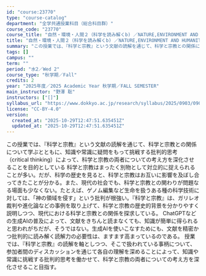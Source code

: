 ```yaml
---
id: "course:23770"
type: "course-catalog"
department: "全学共通授業科目（総合科目群）"
course_code: "23770"
course_title: "自然・環境・人間２（科学を読み解くb) ／NATURE,ENVIRONMENT AND HUMANITY2(TECHNOLOGY AND SOCIETY(B))"
title: "自然・環境・人間２（科学を読み解くb) ／NATURE,ENVIRONMENT AND HUMANITY2(TECHNOLOGY AND SOCIETY(B))"
summary: "この授業では、『科学と宗教』という文献の読解を通じて、科学と宗教との関係について学ぶとともに、知識や常識に疑問をもって挑戦する批判的思考（critical thinking）によって、科学と宗教の両者についての考え方を深化させることを目的と…"
tags: []
campus: ""
term: ""
period: "水2／Wed 2"
course_type: "秋学期／Fall"
credits: 2
year: "2025年度／2025 Academic Year 秋学期／FALL SEMESTER"
main_instructor: "野澤 聡"
instructors: ["[]"]
syllabus_url: "https://www.dokkyo.ac.jp/research/syllabus/2025/0903/0903_23770_ja_JP.html"
license: "CC-BY-4.0"
version:
  created_at: "2025-10-29T12:47:51.635451Z"
  updated_at: "2025-10-29T12:47:51.635451Z"
---
```

この授業では、『科学と宗教』という文献の読解を通じて、科学と宗教との関係について学ぶとともに、知識や常識に疑問をもって挑戦する批判的思考（critical thinking）によって、科学と宗教の両者についての考え方を深化させることを目的としている 科学と宗教はまったく別物として対立的に捉えられることが多い。だが、科学の歴史を見ると、科学と宗教はお互いに影響を及ぼし合ってきたことが分かる。また、現代の社会でも、科学と宗教との関わりが問題なる場面も少なくない。たとえば、ゲノム編集など生命を扱うある種の科学技術に対しては、「神の領域を侵す」という批判が根強い。『科学と宗教』は、ガリレオ裁判や進化論などの事例を取り上げて、科学と宗教の歴史的背景を分かりやすく説明しつつ、現代における科学と宗教との関係を探求している。 ChatGPTなどの生成AIの普及によって、文献をきちんと読まなくても、知識が簡単に得られると思われがちだが、そうではない。生成AIを使いこなすためにも、文献を精密かつ批判的に読み解く読解力の必要性は、ますます高まっているのである。 授業では、『科学と宗教』の読解を軸としつつ、そこで扱われている事柄について、参加者間のディスカッションを通じて各自の理解を深めることによって、知識や常識に挑戦する批判的思考を働かせて、科学と宗教の両者についての考え方を深化させること目指す。
